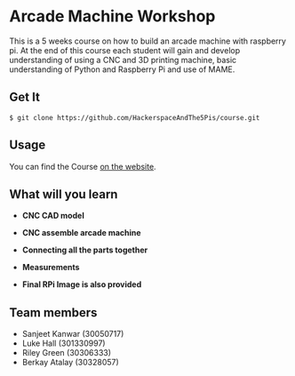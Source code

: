 # Arcade Machine Workshop #

This is a 5 weeks course on how to build an arcade machine with raspberry pi. At the end of this course each student will gain and develop understanding of using a CNC and 3D printing machine, basic understanding of Python and Raspberry Pi and use of MAME.

## Get It
    $ git clone https://github.com/HackerspaceAndThe5Pis/course.git
## Usage
You can find the Course [on the website](https://hackerspaceandthe5pis.github.io/course/).
## What will you learn
- **CNC CAD model**

- **CNC assemble arcade machine**

- **Connecting all the parts together**

- **Measurements**

- **Final RPi Image is also provided**

## Team members
- Sanjeet Kanwar (30050717)
- Luke Hall (301330997)
- Riley Green (30306333)
- Berkay Atalay (30328057)
